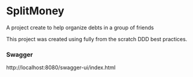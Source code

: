 # SplitMoney

A project create to help organize debts in a group of friends

This project was created using fully from the scratch DDD best practices.

### Swagger

http://localhost:8080/swagger-ui/index.html